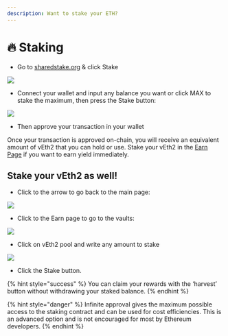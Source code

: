 ```yaml
---
description: Want to stake your ETH?
---
```


# 🔥 Staking

* Go to [sharedstake.org](https://www.sharedstake.org/) & click Stake

![](https://lh5.googleusercontent.com/X9nL9yK-ahY_WEljQZG2ofnLTbuh5cSSTRAtrnVbUEA63dcGUfTHhzpUq8B_L6MnaH4-gRMgUfWkz0PgElgMVEeweXIEUSu95Q-TbcIt43Ji-EIBXq1s7_rj3qqR31pnHkGzOuJA)

* Connect your wallet and input any balance you want or click MAX to stake the maximum, then press the Stake button:

![](https://lh6.googleusercontent.com/GtEWw7AejPjczQIbYBeo59fqZarkJoc6Ay9u5BjtG-7I6PFvBrOT5QsCCt0wjDnzPImMnk1gmrr-r9643IJl0MdiB5d2DnNacG97ARZrcMZUTbmf4hCrcSZDbCKh7LtApsE71cJU)

* Then approve your transaction in your wallet

Once your transaction is approved on-chain, you will receive an equivalent amount of vEth2 that you can hold or use. Stake your vEth2 in the [Earn Page](https://www.sharedstake.org/) if you want to earn yield immediately.

## Stake your vEth2 as well! 

* Click to the arrow to go back to the main page:

![](https://lh4.googleusercontent.com/z9uEFvTIg5R3oos-DMVLrqNSTqJCGVfHJls4dVTjJNv9YlobsbkEcESQa0nSmzXpbnKw6ykxJTZ1VRoTbcZu1hb6GmTFA_MAIuiOR-K9HpZ3Yorh0g4ClTm2PSleps2RHEVQDuZ_)

* Click to the Earn page to go to the vaults:

![](https://lh4.googleusercontent.com/p4m4Gu0ufmLusp33kS1s8swE4VGrCuFYPwjP57OO-iCcIAPF74MFJrlTSBO07BZm08rPnQt5UX534yF2_x1jgnaei_x0GXKJ8zVjlSiqgPdH7d48SEXWddBRiPTB8BiBmLBnULnP)

* Click on vEth2 pool and write any amount to stake 

![](https://lh3.googleusercontent.com/AUuv1Fi01Ju9mtTOL8grqikyhFWpy0yZT3O6iCRjFcb529X5D2pR9BMHHJiDwqfAZh6WKjzPFoXy5Vq1K3_12vsB_cgj4R7LsP1girzVW94hhofwcxUm4-O8BMqbtZFnGzk3SqZw)

* Click the Stake button.

{% hint style="success" %}
You can claim your rewards with the ‘harvest’ button without withdrawing your staked balance.
{% endhint %}

{% hint style="danger" %}
Infinite approval gives the maximum possible access to the staking contract and can be used for cost efficiencies. This is an advanced option and is not encouraged for most by Ethereum developers.
{% endhint %}

